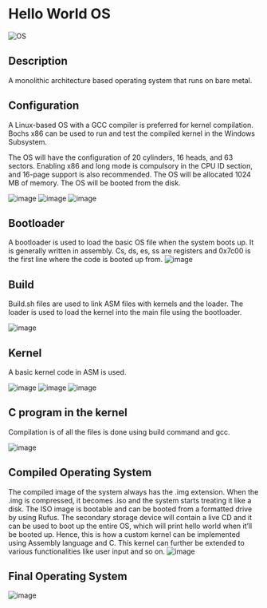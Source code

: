 # Hello World OS

![OS](https://img.shields.io/badge/HEllo%20World-V%201.0-Teal?style=for-the-badge)



## Description
A monolithic architecture based operating system that runs on bare metal.


## Configuration
A Linux-based OS with a GCC compiler is preferred for kernel compilation. Bochs x86 can be used to run and test the compiled kernel in the Windows Subsystem.

The OS will have the configuration of 20 cylinders, 16 heads, and 63 sectors. Enabling x86 and long mode is compulsory in the CPU ID section, and 16-page support is also recommended. The OS will be allocated 1024 MB of memory. The OS will be booted from the disk.

![image](https://github.com/SanshruthR/helloworld_os/assets/98751980/63ecfd59-1f0c-4a71-9365-d71cef74d414)
![image](https://github.com/SanshruthR/helloworld_os/assets/98751980/7a8aea3c-53bb-4bfb-b401-c06447ded671)
![image](https://github.com/SanshruthR/helloworld_os/assets/98751980/589cd34b-f3fe-4979-bd15-4e8b5c8bb986)



## Bootloader

A bootloader is used to load the basic OS file when the system boots up. It is generally written in assembly. Cs, ds, es, ss are registers and 0x7c00 is the first line where the code is booted up from.
![image](https://github.com/SanshruthR/helloworld_os/assets/98751980/ddf4536d-1141-49c4-bccd-d47317256b23)




## Build

Build.sh files are used to link ASM files with kernels and the loader. The loader is used to load the kernel into the main file using the bootloader.

![image](https://github.com/SanshruthR/helloworld_os/assets/98751980/249a8206-93d8-41b2-88bf-91f9372e80c5)


## Kernel

A basic kernel code in ASM is used.

>
![image](https://github.com/SanshruthR/helloworld_os/assets/98751980/c35a6165-8343-4de9-954e-aa5a3d6d6f92)
![image](https://github.com/SanshruthR/helloworld_os/assets/98751980/755d6440-4b42-434c-8fc3-02f4f0401563)
![image](https://github.com/SanshruthR/helloworld_os/assets/98751980/45b2fdf3-c679-4362-816c-f9435d577df7)




## C program in the kernel

Compilation is of all the files is done using build command and gcc.

![image](https://github.com/SanshruthR/helloworld_os/assets/98751980/33e6908d-f201-4852-8e30-c4ac04f1645f)

## Compiled Operating System

The compiled image of the system always has the .img extension. When the .img is compressed, it becomes .iso and the system starts treating it like a disk. The ISO image is bootable and can be booted from a formatted drive by using Rufus. The secondary storage device will contain a live CD and it can be used to boot up the entire OS, which will print hello world when it’ll be booted up. Hence, this is how a custom kernel can be implemented using Assembly language and C. This kernel can further be extended to various functionalities like user input and so on.
![image](https://github.com/SanshruthR/helloworld_os/assets/98751980/390090fb-8e4a-4ddd-a1ef-f08003fc7490)
## Final Operating System

![image](https://github.com/SanshruthR/helloworld_os/assets/98751980/0d996aee-851a-4e74-a2cf-5b3808bb707c)
